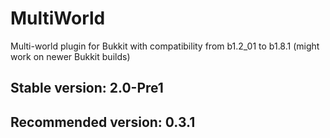 # MultiWorld
Multi-world plugin for Bukkit with compatibility from b1.2_01 to b1.8.1 (might work on newer Bukkit builds)

## Stable version: 2.0-Pre1
## Recommended version: 0.3.1